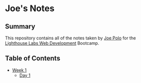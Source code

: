 # Joe's Notes

## Summary 

This repository contains all of the notes taken by [Joe Polo](https://github.com/JoePolo1) for the [Lighthouse Labs Web Development](https://www.lighthouselabs.ca/) Bootcamp.

## Table of Contents

* [Week 1](/Week_1/)
  * [Day 1](/Week_1/Day_1/)